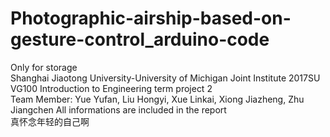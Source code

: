# Photographic-airship-based-on-gesture-control_arduino-code
Only for storage   
Shanghai Jiaotong University-University of Michigan Joint Institute 2017SU VG100 Introduction to Engineering term project 2</br>
Team Member: Yue Yufan, Liu Hongyi, Xue Linkai, Xiong Jiazheng, Zhu Jiangchen
All informations are included in the report</br>
真怀念年轻的自己啊

